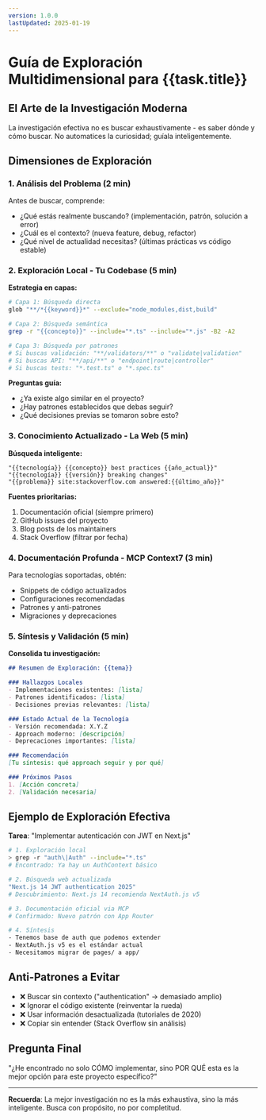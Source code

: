 ```yaml
---
version: 1.0.0
lastUpdated: 2025-01-19
---
```


# Guía de Exploración Multidimensional para {{task.title}}

## El Arte de la Investigación Moderna

La investigación efectiva no es buscar exhaustivamente - es saber dónde y cómo buscar. No automatices la curiosidad; guíala inteligentemente.

## Dimensiones de Exploración

### 1. Análisis del Problema (2 min)
Antes de buscar, comprende:
- ¿Qué estás realmente buscando? (implementación, patrón, solución a error)
- ¿Cuál es el contexto? (nueva feature, debug, refactor)
- ¿Qué nivel de actualidad necesitas? (últimas prácticas vs código estable)

### 2. Exploración Local - Tu Codebase (5 min)

**Estrategia en capas:**

```bash
# Capa 1: Búsqueda directa
glob "**/*{{keyword}}*" --exclude="node_modules,dist,build"

# Capa 2: Búsqueda semántica
grep -r "{{concepto}}" --include="*.ts" --include="*.js" -B2 -A2

# Capa 3: Búsqueda por patrones
# Si buscas validación: "**/validators/**" o "validate|validation"
# Si buscas API: "**/api/**" o "endpoint|route|controller"
# Si buscas tests: "*.test.ts" o "*.spec.ts"
```

**Preguntas guía:**
- ¿Ya existe algo similar en el proyecto?
- ¿Hay patrones establecidos que debas seguir?
- ¿Qué decisiones previas se tomaron sobre esto?

### 3. Conocimiento Actualizado - La Web (5 min)

**Búsqueda inteligente:**
```
"{{tecnología}} {{concepto}} best practices {{año_actual}}"
"{{tecnología}} {{versión}} breaking changes"
"{{problema}} site:stackoverflow.com answered:{{último_año}}"
```

**Fuentes prioritarias:**
1. Documentación oficial (siempre primero)
2. GitHub issues del proyecto
3. Blog posts de los maintainers
4. Stack Overflow (filtrar por fecha)

### 4. Documentación Profunda - MCP Context7 (3 min)

Para tecnologías soportadas, obtén:
- Snippets de código actualizados
- Configuraciones recomendadas
- Patrones y anti-patrones
- Migraciones y deprecaciones

### 5. Síntesis y Validación (5 min)

**Consolida tu investigación:**

```markdown
## Resumen de Exploración: {{tema}}

### Hallazgos Locales
- Implementaciones existentes: [lista]
- Patrones identificados: [lista]
- Decisiones previas relevantes: [lista]

### Estado Actual de la Tecnología
- Versión recomendada: X.Y.Z
- Approach moderno: [descripción]
- Deprecaciones importantes: [lista]

### Recomendación
[Tu síntesis: qué approach seguir y por qué]

### Próximos Pasos
1. [Acción concreta]
2. [Validación necesaria]
```

## Ejemplo de Exploración Efectiva

**Tarea**: "Implementar autenticación con JWT en Next.js"

```bash
# 1. Exploración local
> grep -r "auth\|Auth" --include="*.ts" 
# Encontrado: Ya hay un AuthContext básico

# 2. Búsqueda web actualizada
"Next.js 14 JWT authentication 2025"
# Descubrimiento: Next.js 14 recomienda NextAuth.js v5

# 3. Documentación oficial via MCP
# Confirmado: Nuevo patrón con App Router

# 4. Síntesis
- Tenemos base de auth que podemos extender
- NextAuth.js v5 es el estándar actual
- Necesitamos migrar de pages/ a app/
```

## Anti-Patrones a Evitar

- ❌ Buscar sin contexto ("authentication" → demasiado amplio)
- ❌ Ignorar el código existente (reinventar la rueda)
- ❌ Usar información desactualizada (tutoriales de 2020)
- ❌ Copiar sin entender (Stack Overflow sin análisis)

## Pregunta Final

"¿He encontrado no solo CÓMO implementar, sino POR QUÉ esta es la mejor opción para este proyecto específico?"

---

**Recuerda**: La mejor investigación no es la más exhaustiva, sino la más inteligente. Busca con propósito, no por completitud.
